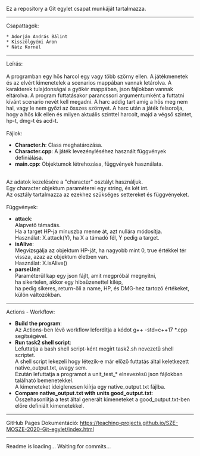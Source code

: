 Ez a repository a Git egylet csapat munkáját tartalmazza.<br />

---

Csapattagok:<br />

	* Adorján András Bálint
	* Kisszölgyémi Áron
	* Nátz Kornél

---

Leírás:<br />
<br />
A programban egy hős harcol egy vagy több szörny ellen. A játékmenetek és az elvért kimenetelek a scenarios mappában vannak letárolva. A karakterek tulajdonságai a gyökér mappában, json fájlokban vannak eltárolva. A program futtatásakor parancssori argumentumként a futtatni kívánt scenario nevét kell megadni. A harc addig tart amíg a hős meg nem hal, vagy le nem győzi az összes szörnyet. A harc után a játék felsorolja, hogy a hős kik ellen és milyen aktuális szinttel harcolt, majd a végső szintet, hp-t, dmg-t és acd-t.<br />
<br />
Fájlok:<br />
*	**Character.h**: Class meghatározása.<br />
*	**Character.cpp**: A játék levezényléséhez használt függvények definiálása.<br />
*	**main.cpp**: Objektumok létrehozása, függvények használata.<br />
<br />
Az adatok kezelésére a "character" osztályt használjuk.<br />
Egy character objektum paraméterei egy string, és két int.<br />
Az osztály tartalmazza az ezekhez szükséges settereket és függvényeket.<br />
<br />
Függvények:<br />

*	**attack**: <br />
		Alapvető támadás.<br />
		Ha a target HP-ja mínuszba menne át, azt nullára módosítja.<br />
		Használat: X.attack(Y), ha X a támadó fél, Y pedig a target.<br />
*	**isAlive**: <br />
		Megvizsgálja az objektum HP-ját, ha nagyobb mint 0, true értékkel tér vissza, azaz az objektum életben van.<br />
		Használat: X.isAlive()<br />
*	**parseUnit** <br />
		Paraméterül kap egy json fájlt, amit megpróbál megnyitni,<br />
			ha sikertelen, akkor egy hibaüzenettel kilép,<br />
			ha pedig sikeres, return-öli a name, HP, és DMG-hez tartozó értékeket, külön változókban.<br />

---

Actions - Workflow:<br />
*	**Build the program**:<br />
		Az Actions-ben lévő workflow lefordítja a kódot g++ -std=c++17 *.cpp segítségével.<br />
*	**Run task2 shell script**:<br />
		Lefuttatja a bash shell script-ként megírt task2.sh nevezetű shell scriptet.<br />
		A shell script lekezeli hogy létezik-e már előző futtatás által keletkezett native_output.txt, avagy sem.<br />
		Ezután lefuttatja a programot a unit_test_* elnevezésű json fájlokban található bemenetekkel.<br />
		A kimeneteket ideiglenesen kiírja egy native_output.txt fájlba.<br />
*	**Compare native_output.txt with units good_output.txt**:<br />
		Összehasonlítja a test által generált kimeneteket a good_output.txt-ben előre definiált kimenetekkel.<br />

---

GitHub Pages Dokumentáció: https://teaching-projects.github.io/SZE-MOSZE-2020-Git-egylet/index.html<br />

---

Readme is loading... Waiting for commits...<br /> 
